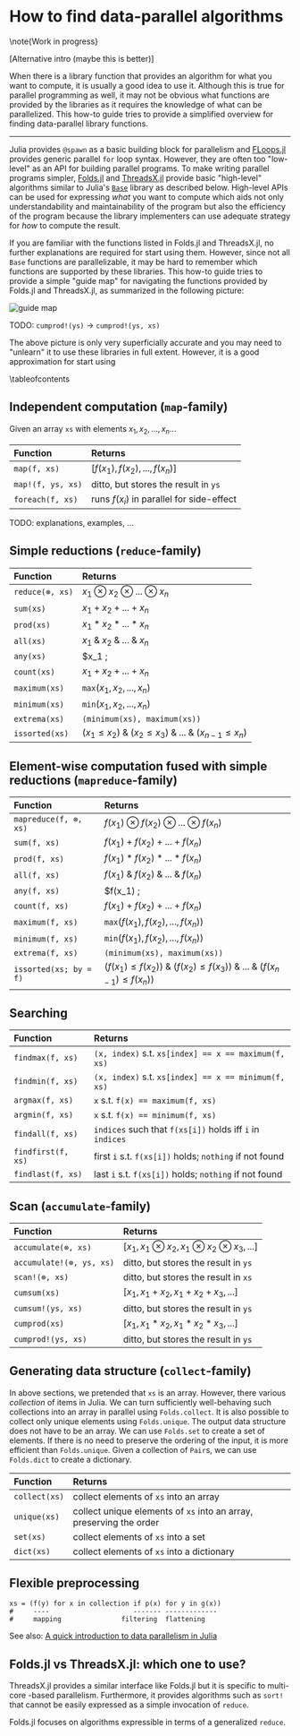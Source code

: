 # How to find data-parallel algorithms

\note{Work in progress}

[Alternative intro (maybe this is better)]

When there is a library function that provides an algorithm for what you want to
compute, it is usually a good idea to use it. Although this is true for parallel
programming as well, it may not be obvious what functions are provided by the
libraries as it requires the knowledge of what can be parallelized. This how-to
guide tries to provide a simplified overview for finding data-parallel library
functions.

---

Julia provides `@spawn` as a basic building block for parallelism and
[FLoops.jl](https://github.com/JuliaFolds/FLoops.jl) provides generic parallel
`for` loop syntax. However, they are often too "low-level" as an API for
building parallel programs.  To make writing parallel programs simpler,
[Folds.jl](https://github.com/JuliaFolds/Folds.jl) and
[ThreadsX.jl](https://github.com/tkf/ThreadsX.jl) provide basic "high-level"
algorithms similar to Julia's
[`Base`](https://docs.julialang.org/en/v1/base/base/) library as described
below. High-level APIs can be used for expressing *what* you want to compute
which aids not only understandability and maintainability of the program but
also the efficiency of the program because the library implementers can use
adequate strategy for *how* to compute the result.

If you are familiar with the functions listed in Folds.jl and ThreadsX.jl, no
further explanations are required for start using them.  However, since not all
`Base` functions are parallelizable, it may be hard to remember which functions
are supported by these libraries. This how-to guide tries to provide a simple
"guide map" for navigating the functions provided by Folds.jl and ThreadsX.jl,
as summarized in the following picture:

![guide map](https://gist.githubusercontent.com/tkf/5012bd2e12f584ec8b6092476912c907/raw/folds.svg)

TODO: `cumprod!(ys)` -> `cumprod!(ys, xs)`

<!--

```
map(f, xs)
map!(f, ys, xs)
foreach(f, xs)

reduce(op, xs)
sum(xs)
prod(xs)
all(xs)
any(xs)
count(xs)
maximum(xs)
minimum(xs)
extrema(xs)
issorted(xs)

mapreduce(f, op, xs)
sum(f, xs)
prod(f, xs)
all(f, xs)
any(f, xs)
count(f, xs)
maximum(f, xs)
minimum(f, xs)
extrema(f, xs)
issorted(xs; by = f)

findmax(f, xs)
findmin(f, xs)
argmax(f, xs)
argmin(f, xs)
findall(f, xs)
findfirst(f, xs)
findlast(f, xs)

collect(xs)
unique(xs)
set(xs)
dict(xs)

accumulate(op, xs)
accumulate!(op, ys, xs)
cumsum(xs)
cumsum!(ys, xs)
cumprod(xs)
cumprod!(ys)
scan!(op, xs)
```
-->

The above picture is only very superficially accurate and you may need to
"unlearn" it to use these libraries in full extent. However, it is a good
approximation for start using

\tableofcontents

## Independent computation (`map`-family)

Given an array `xs` with elements $x_1, x_2, ..., x_n$...

| Function          | Returns |
| :---              | :--- |
| `map(f, xs)`      | $[f(x_1), f(x_2), ..., f(x_n)]$ |
| `map!(f, ys, xs)` | ditto, but stores the result in `ys` |
| `foreach(f, xs)`  | runs $f(x_i)$ in parallel for side-effect |

TODO: explanations, examples, ...

## Simple reductions (`reduce`-family)

| Function         | Returns |
| :---             | :--- |
| `reduce(⊗, xs)`  | $x_1 \otimes x_2 \otimes ... \otimes x_n$ |
| `sum(xs)`        | $x_1 + x_2 + ... + x_n$ |
| `prod(xs)`       | $x_1 * x_2 * ... * x_n$ |
| `all(xs)`        | $x_1 \;\&\; x_2 \;\&\; ... \;\&\; x_n$ |
| `any(xs)`        | $x_1 \;|\; x_2 \;|\; ... \;|\; x_n$ |
| `count(xs)`      | $x_1 + x_2 + ... + x_n$ |
| `maximum(xs)`    | $\texttt{max}(x_1, x_2, ..., x_n)$ |
| `minimum(xs)`    | $\texttt{min}(x_1, x_2, ..., x_n)$ |
| `extrema(xs)`    | `(minimum(xs), maximum(xs))` |
| `issorted(xs)`   | $(x_1 \le x_2) \;\&\; (x_2 \le x_3) \;\&\; ... \;\&\; (x_{n-1} \le x_n)$ |

## Element-wise computation fused with simple reductions (`mapreduce`-family)

| Function               | Returns |
| :---                   | :--- |
| `mapreduce(f, ⊗, xs)`  | $f(x_1) \otimes f(x_2) \otimes ... \otimes f(x_n)$ |
| `sum(f, xs)`           | $f(x_1) + f(x_2) + ... + f(x_n)$ |
| `prod(f, xs)`          | $f(x_1) * f(x_2) * ... * f(x_n)$ |
| `all(f, xs)`           | $f(x_1) \;\&\; f(x_2) \;\&\; ... \;\&\; f(x_n)$ |
| `any(f, xs)`           | $f(x_1) \;|\; f(x_2) \;|\; ... \;|\; f(x_n)$ |
| `count(f, xs)`         | $f(x_1) + f(x_2) + ... + f(x_n)$ |
| `maximum(f, xs)`       | $\texttt{max}(f(x_1), f(x_2), ..., f(x_n))$ |
| `minimum(f, xs)`       | $\texttt{min}(f(x_1), f(x_2), ..., f(x_n))$ |
| `extrema(f, xs)`       | `(minimum(xs), maximum(xs))` |
| `issorted(xs; by = f)` | $(f(x_1) \le f(x_2)) \;\&\; (f(x_2) \le f(x_3)) \;\&\; ... \;\&\; (f(x_{n-1}) \le f(x_n))$ |

## Searching

| Function           | Returns |
| :---               | :--- |
| `findmax(f, xs)`   | `(x, index)` s.t. `xs[index] == x == maximum(f, xs)` |
| `findmin(f, xs)`   | `(x, index)` s.t. `xs[index] == x == minimum(f, xs)` |
| `argmax(f, xs)`    | `x` s.t. `f(x) == maximum(f, xs)` |
| `argmin(f, xs)`    | `x` s.t. `f(x) == minimum(f, xs)` |
| `findall(f, xs)`   | `indices` such that `f(xs[i])` holds iff `i` in `indices` |
| `findfirst(f, xs)` | first `i` s.t. `f(xs[i])` holds; `nothing` if not found |
| `findlast(f, xs)`  | last `i` s.t. `f(xs[i])` holds; `nothing` if not found |

## Scan (`accumulate`-family)

| Function                 | Returns |
| :---                     | :--- |
| `accumulate(⊗, xs)`      | $[x_1, x_1 \otimes x_2, x_1 \otimes x_2 \otimes x_3, ...]$ |
| `accumulate!(⊗, ys, xs)` | ditto, but stores the result in `ys` |
| `scan!(⊗, xs)`           | ditto, but stores the result in `xs` |
| `cumsum(xs)`             | $[x_1, x_1 + x_2, x_1 + x_2 + x_3, ...]$ |
| `cumsum!(ys, xs)`        | ditto, but stores the result in `ys` |
| `cumprod(xs)`            | $[x_1, x_1 * x_2, x_1 * x_2 * x_3, ...]$ |
| `cumprod!(ys, xs)`       | ditto, but stores the result in `ys` |

## Generating data structure (`collect`-family)

In above sections, we pretended that `xs` is an array. However, there various
*collection* of items in Julia. We can turn sufficiently well-behaving such
collections into an array in parallel using `Folds.collect`.  It is also
possible to collect only unique elements using `Folds.unique`.  The output data
structure does not have to be an array.  We can use `Folds.set` to create a set
of elements.  If there is no need to preserve the ordering of the input, it is
more efficient than `Folds.unique`.  Given a collection of `Pair`s, we can use
`Folds.dict` to create a dictionary.

| Function      | Returns |
| :---          | :--- |
| `collect(xs)` | collect elements of `xs` into an array |
| `unique(xs)`  | collect unique elements of `xs` into an array, preserving the order |
| `set(xs)`     | collect elements of `xs` into a set |
| `dict(xs)`    | collect elements of `xs` into a dictionary |

## Flexible preprocessing

```
xs = (f(y) for x in collection if p(x) for y in g(x))
#     ----                     ------- -------------
#     mapping               filtering  flattening
```

See also:
[A quick introduction to data parallelism in Julia](../../tutorials/quick-introduction)

## Folds.jl vs ThreadsX.jl: which one to use?

ThreadsX.jl provides a similar interface like Folds.jl but it is specific to
multi-core -based parallelism.  Furthermore, it provides algorithms such as
`sort!` that cannot be easily expressed as a simple invocation of `reduce`.

Folds.jl focuses on algorithms expressible in terms of a generalized `reduce`.

